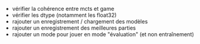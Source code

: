 -   vérifier la cohérence entre mcts et game
-   vérifier les dtype (notamment les float32)
-   rajouter un enregistrement / chargement des modèles
-   rajouter un enregistrement des meilleures parties
-   rajouter un mode pour jouer en mode "évaluation" (et non entraînement)
